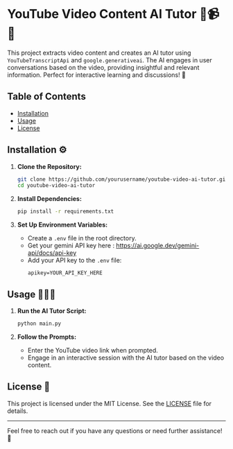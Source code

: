 # YouTube Video Content AI Tutor 🚀📹🧠

This project extracts video content and creates an AI tutor using `YouTubeTranscriptApi` and `google.generativeai`. The AI engages in user conversations based on the video, providing insightful and relevant information. Perfect for interactive learning and discussions! 💬

## Table of Contents
- [Installation](#installation)
- [Usage](#usage)
- [License](#license)

## Installation ⚙️

1. **Clone the Repository:**
    ```bash
    git clone https://github.com/yourusername/youtube-video-ai-tutor.git
    cd youtube-video-ai-tutor
    ```

2. **Install Dependencies:**
    ```bash
    pip install -r requirements.txt
    ```

3. **Set Up Environment Variables:**
    - Create a `.env` file in the root directory.
    - Get your gemini API key here : https://ai.google.dev/gemini-api/docs/api-key
    - Add your API key to the `.env` file:
      ```
      apikey=YOUR_API_KEY_HERE
      ```

## Usage 🎥🧑‍🏫

1. **Run the AI Tutor Script:**
    ```bash
    python main.py
    ```

2. **Follow the Prompts:**
    - Enter the YouTube video link when prompted.
    - Engage in an interactive session with the AI tutor based on the video content.

## License 📜

This project is licensed under the MIT License. See the [LICENSE](LICENSE) file for details.

---

Feel free to reach out if you have any questions or need further assistance! 🌟
